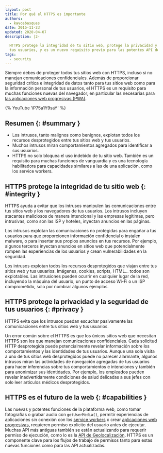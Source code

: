```yaml
---
layout: post
title: Por qué el HTTPS es importante
authors:
  - kaycebasques
date: 2015-11-23
updated: 2020-04-07
description: |2-

  HTTPS protege la integridad de tu sitio web, protege la privacidad y seguridad de
  tus usuarios, y es un nuevo requisito previo para las potentes API de plataforma web.
tags:
  - security
---
```


Siempre debes de proteger todos tus sitios web con HTTPS, incluso si no manejan comunicaciones confidenciales. Además de proporcionar seguridad crítica e integridad de datos tanto para tus sitios web como para la información personal de tus usuarios, el HTTPS es un requisito para muchas funciones nuevas del navegador, en particular las necesarias para [las aplicaciones web progresivas (PWA)](/progressive-web-apps).

{% YouTube 'iP75a1Y9saY' %}

## Resumen {: #summary }

- Los intrusos, tanto malignos como benignos, explotan todos los recursos desprotegidos entre tus sitios web y tus usuarios.
- Muchos intrusos miran comportamientos agregados para identificar a sus usuarios.
- HTTPS no solo bloquea el uso indebido de tu sitio web. También es un requisito para muchas funciones de vanguardia y es una tecnología habilitadora para capacidades similares a las de una aplicación, como los service workers.

## HTTPS protege la integridad de tu sitio web {: #integrity }

HTTPS ayuda a evitar que los intrusos manipulen las comunicaciones entre tus sitios web y los navegadores de tus usuarios. Los intrusos incluyen atacantes maliciosos de manera intencional y las empresas legítimas, pero intrusivas, como son las ISP y hoteles, inyectan anuncios en las páginas.

Los intrusos explotan las comunicaciones no protegidas para engañar a tus usuarios para que proporcionen información confidencial o instalen malware, o para insertar sus propios anuncios en tus recursos. Por ejemplo, algunos terceros inyectan anuncios en sitios web que potencialmente rompen las experiencias de los usuarios y crean vulnerabilidades en la seguridad.

Los intrusos explotan todos los recursos desprotegidos que viajan entre tus sitios web y tus usuarios. Imágenes, cookies, scripts, HTML… todos son explotables. Las intrusiones pueden ocurrir en cualquier lugar de la red, incluyendo la máquina del usuario, un punto de acceso Wi-Fi o un ISP comprometido, solo por nombrar algunos ejemplos.

## HTTPS protege la privacidad y la seguridad de tus usuarios {: #privacy }

HTTPS evita que los intrusos puedan escuchar pasivamente las comunicaciones entre tus sitios web y tus usuarios.

Un error común sobre el HTTPS es que los únicos sitios web que necesitan HTTPS son los que manejan comunicaciones confidenciales. Cada solicitud HTTP desprotegida puede potencialmente revelar información sobre los comportamientos y las identidades de tus usuarios. Aunque una sola visita a uno de tus sitios web desprotegidos puede no parecer alarmante, algunos intrusos miran las actividades de navegación agregadas de tus usuarios para hacer inferencias sobre tus comportamientos e intenciones y también para [anonimizar](https://en.wikipedia.org/wiki/De-anonymization) sus identidades. Por ejemplo, los empleados pueden revelar inadvertidamente condiciones de salud delicadas a sus jefes con solo leer artículos médicos desprotegidos.

## HTTPS es el futuro de la web {: #capabilities }

Las nuevas y potentes funciones de la plataforma web, como tomar fotografías o grabar audio con `getUserMedia()`, permitir experiencias de aplicaciones sin conexión con los [service workers](/service-workers-cache-storage/) o crear [aplicaciones web progresivas](/progressive-web-apps), requieren permiso explícito del usuario antes de ejecutar. Muchas API más antiguas también se están actualizando para requerir permiso de ejecución, como lo es la [API de Geolocalización](https://developer.mozilla.org/docs/Web/API/Geolocation/Using_geolocation). HTTPS es un componente clave para los flujos de trabajo de permisos tanto para estas nuevas funciones como para las API actualizadas.
